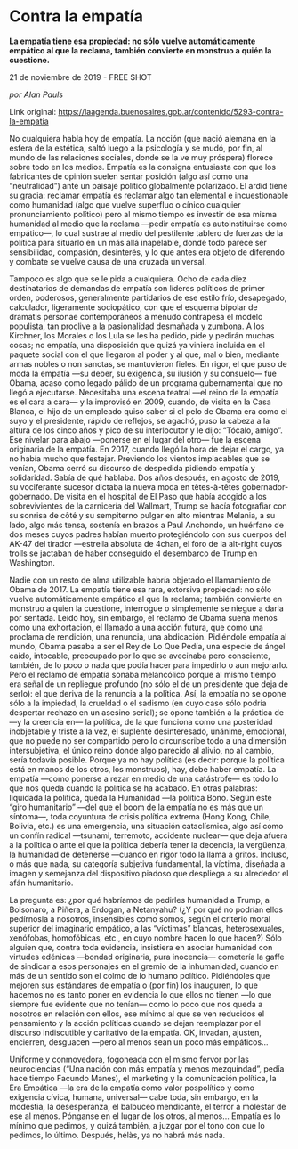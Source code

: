 # Contra la empatía

**La empatía tiene esa propiedad: no sólo vuelve automáticamente empático al que la reclama, también convierte en monstruo a quién la cuestione.**

21 de noviembre de 2019 - FREE SHOT

_por  Alan Pauls_

Link original: https://laagenda.buenosaires.gob.ar/contenido/5293-contra-la-empatia



No cualquiera habla hoy de empatía. La noción (que nació alemana en la esfera de la estética, saltó luego a la psicología y se mudó, por fin, al mundo de las relaciones sociales, donde se la ve muy próspera) florece sobre todo en los medios. Empatía es la consigna entusiasta con que los fabricantes de opinión suelen sentar posición (algo así como una “neutralidad”) ante un paisaje político globalmente polarizado. El ardid tiene su gracia: reclamar empatía es reclamar algo tan elemental e incuestionable como humanidad (algo que vuelve superfluo o cínico cualquier pronunciamiento político) pero al mismo tiempo es investir de esa misma humanidad al medio que la reclama —pedir empatía es autoinstituirse como empático—, lo cual sustrae al medio del pestilente tablero de fuerzas de la política para situarlo en un más allá inapelable, donde todo parece ser sensibilidad, compasión, desinterés, y lo que antes era objeto de diferendo y combate se vuelve causa de una cruzada universal.




Tampoco es algo que se le pida a cualquiera. Ocho de cada diez destinatarios de demandas de empatía son líderes políticos de primer orden, poderosos, generalmente partidarios de ese estilo frío, desapegado, calculador, ligeramente sociopático, con que el esquema bipolar de dramatis personae contemporáneos a menudo contrapesa el modelo populista, tan proclive a la pasionalidad desmañada y zumbona. A los Kirchner, los Morales o los Lula se les ha pedido, pide y pedirán muchas cosas; no empatía, una disposición que quizá ya viniera incluida en el paquete social con el que llegaron al poder y al que, mal o bien, mediante armas nobles o non sanctas, se mantuvieron fieles. En rigor, el que puso de moda la empatía —su deber, su exigencia, su ilusión y su consuelo— fue Obama, acaso como legado pálido de un programa gubernamental que no llegó a ejecutarse. Necesitaba una escena teatral —el reino de la empatía es el cara a cara— y la improvisó en 2009, cuando, de visita en la Casa Blanca, el hijo de un empleado quiso saber si el pelo de Obama era como el suyo y el presidente, rápido de reflejos, se agachó, puso la cabeza a la altura de los cinco años y pico de su interlocutor y le dijo: “Tócalo, amigo”. Ese nivelar para abajo —ponerse en el lugar del otro— fue la escena originaria de la empatía. En 2017, cuando llegó la hora de dejar el cargo, ya no había mucho que festejar. Previendo los vientos implacables que se venían, Obama cerró su discurso de despedida pidiendo empatía y solidaridad. Sabía de qué hablaba. Dos años después, en agosto de 2019, su vociferante sucesor dictaba la nueva moda en têtes-à-têtes gobernador-gobernado. De visita en el hospital de El Paso que había acogido a los sobrevivientes de la carnicería del Wallmart, Trump se hacía fotografiar con su sonrisa de côté y su sempiterno pulgar en alto mientras Melania, a su lado, algo más tensa, sostenía en brazos a Paul Anchondo, un huérfano de dos meses cuyos padres habían muerto protegiéndolo con sus cuerpos del AK-47 del tirador —estrella absoluta de 4chan, el foro de la alt-right cuyos trolls se jactaban de haber conseguido el desembarco de Trump en Washington.




Nadie con un resto de alma utilizable habría objetado el llamamiento de Obama de 2017. La empatía tiene esa rara, extorsiva propiedad: no sólo vuelve automáticamente empático al que la reclama; también convierte en monstruo a quien la cuestione, interrogue o simplemente se niegue a darla por sentada. Leído hoy, sin embargo, el reclamo de Obama suena menos como una exhortación, el llamado a una acción futura, que como una proclama de rendición, una renuncia, una abdicación. Pidiéndole empatía al mundo, Obama pasaba a ser el Rey de Lo Que Pedía, una especie de ángel caído, intocable, preocupado por lo que se avecinaba pero consciente, también, de lo poco o nada que podía hacer para impedirlo o aun mejorarlo. Pero el reclamo de empatía sonaba melancólico porque al mismo tiempo era señal de un repliegue profundo (no sólo el de un presidente que deja de serlo): el que deriva de la renuncia a la política. Así, la empatía no se opone sólo a la impiedad, la crueldad o el sadismo (en cuyo caso sólo podría despertar rechazo en un asesino serial); se opone también a la práctica de —y la creencia en— la política, de la que funciona como una posteridad inobjetable y triste a la vez, el suplente desinteresado, unánime, emocional, que no puede no ser compartido pero lo circunscribe todo a una dimensión intersubjetiva, el único reino donde algo parecido al alivio, no al cambio, sería todavía posible. Porque ya no hay política (es decir: porque la política está en manos de los otros, los monstruos), hay, debe haber empatía. La empatía —como ponerse a rezar en medio de una catástrofe— es todo lo que nos queda cuando la política se ha acabado. En otras palabras: liquidada la política, queda la Humanidad —la política Bono. Según este “giro humanitario” —del que el boom de la empatía no es más que un síntoma—, toda coyuntura de crisis política extrema (Hong Kong, Chile, Bolivia, etc.) es una emergencia, una situación cataclísmica, algo así como un confín radical —tsunami, terremoto, accidente nuclear— que deja afuera a la política o ante el que la política debería tener la decencia, la vergüenza, la humanidad de detenerse —cuando en rigor todo la llama a gritos. Incluso, o más que nada, su categoría subjetiva fundamental, la víctima, diseñada a imagen y semejanza del dispositivo piadoso que despliega a su alrededor el afán humanitario.




La pregunta es: ¿por qué habríamos de pedirles humanidad a Trump, a Bolsonaro, a Piñera, a Erdogan, a Netanyahu? (¿Y por qué no podrían ellos pedírnosla a nosotros, insensibles como somos, según el criterio moral superior del imaginario empático, a las “víctimas” blancas, heterosexuales, xenófobas, homofóbicas, etc., en cuyo nombre hacen lo que hacen?) Sólo alguien que, contra toda evidencia, insistiera en asociar humanidad con virtudes edénicas —bondad originaria, pura inocencia— cometería la gaffe de sindicar a esos personajes en el gremio de la inhumanidad, cuando en más de un sentido son el colmo de lo humano político. Pidiéndoles que mejoren sus estándares de empatía o (por fin) los inauguren, lo que hacemos no es tanto poner en evidencia lo que ellos no tienen —lo que siempre fue evidente que no tenían— como lo poco que nos queda a nosotros en relación con ellos, ese mínimo al que se ven reducidos el pensamiento y la acción políticas cuando se dejan reemplazar por el discurso indiscutible y caritativo de la empatía. OK, invadan, ajusten, encierren, desguacen —pero al menos sean un poco más empáticos…




Uniforme y conmovedora, fogoneada con el mismo fervor por las neurociencias (“Una nación con más empatía y menos mezquindad”, pedía hace tiempo Facundo Manes), el marketing y la comunicación política, la Era Empática —la era de la empatía como valor pospolítico y como exigencia cívica, humana, universal— cabe toda, sin embargo, en la modestia, la desesperanza, el balbuceo mendicante, el terror a molestar de ese al menos. Pónganse en el lugar de los otros, al menos… Empatía es lo mínimo que pedimos, y quizá también, a juzgar por el tono con que lo pedimos, lo último. Después, hélàs, ya no habrá más nada.




